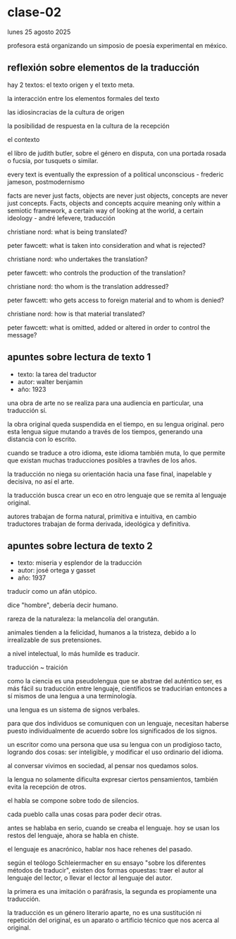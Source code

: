 # clase-02

lunes 25 agosto 2025

profesora está organizando un simposio de poesía experimental en méxico.

## reflexión sobre elementos de la traducción

hay 2 textos: el texto origen y el texto meta.

la interacción entre los elementos formales del texto

las idiosincracias de la cultura de origen

la posibilidad de respuesta en la cultura de la recepción

el contexto

el libro de judith butler, sobre el género en disputa, con una portada rosada o fucsia, por tusquets o similar.

every text is eventually the expression of a political unconscious - frederic jameson, postmodernismo

facts are never just facts, objects are never just objects, concepts are never just concepts. Facts, objects and concepts acquire meaning only within a semiotic framework, a certain way of looking at the world, a certain ideology - andré lefevere, traducción

christiane nord: what is being translated?

peter fawcett: what is taken into consideration and what is rejected?

christiane nord: who undertakes the translation?

peter fawcett: who controls the production of the translation?

christiane nord: tho whom is the translation addressed?

peter fawcett: who gets access to foreign material and to whom is denied?

christiane nord: how is that material translated?

peter fawcett: what is omitted, added or altered in order to control the message?

## apuntes sobre lectura de texto 1

* texto: la tarea del traductor
* autor: walter benjamin
* año: 1923

una obra de arte no se realiza para una audiencia en particular, una traducción sí.

la obra original queda suspendida en el tiempo, en su lengua original. pero esta lengua sigue mutando a través de los tiempos, generando una distancia con lo escrito.

cuando se traduce a otro idioma, este idioma también muta, lo que permite que existan muchas traducciones posibles a travñes de los años.

la traducción no niega su orientación hacia una fase final, inapelable y decisiva, no así el arte.

la traducción busca crear un eco en otro lenguaje que se remita al lenguaje original.

autores trabajan de forma natural, primitiva e intuitiva, en cambio traductores trabajan de forma derivada, ideológica y definitiva.

## apuntes sobre lectura de texto 2

* texto: miseria y esplendor de la traducción
* autor: josé ortega y gasset
* año: 1937

traducir como un afán utópico.

dice "hombre", debería decir humano.

rareza de la naturaleza: la melancolía del orangután.

animales tienden a la felicidad, humanos a la tristeza, debido a lo irrealizable de sus pretensiones.

a nivel intelectual, lo más humilde es traducir.

traducción ~ traición

como la ciencia es una pseudolengua que se abstrae del auténtico ser, es más fácil su traducción entre lenguaje, científicos se traducirìan entonces a sí mismos de una lengua a una terminología.

una lengua es un sistema de signos verbales.

para que dos individuos se comuniquen con un lenguaje, necesitan haberse puesto individualmente de acuerdo sobre los significados de los signos.

un escritor como una persona que usa su lengua con un prodigioso tacto, logrando dos cosas: ser inteligible, y modificar el uso ordinario del idioma.

al conversar vivimos en sociedad, al pensar nos quedamos solos.

la lengua no solamente dificulta expresar ciertos pensamientos, también evita la recepción de otros.

el habla se compone sobre todo de silencios.

cada pueblo calla unas cosas para poder decir otras.

antes se hablaba en serio, cuando se creaba el lenguaje. hoy se usan los restos del lenguaje, ahora se habla en chiste.

el lenguaje es anacrónico, hablar nos hace rehenes del pasado.

según el teólogo Schleiermacher en su ensayo "sobre los diferentes métodos de traducir", existen dos formas opuestas: traer el autor al lenguaje del lector, o llevar el lector al lenguaje del autor.

la primera es una imitación o paráfrasis, la segunda es propiamente una traducción.

la traducción es un género literario aparte, no es una sustitución ni repetición del original, es un aparato o artificio técnico que nos acerca al original.



